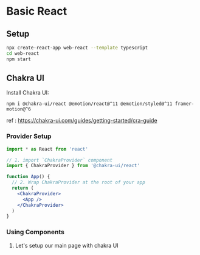 # Basic React

## Setup

```sh
npx create-react-app web-react --template typescript
cd web-react
npm start
```

## Chakra UI
Install Chakra UI:
```
npm i @chakra-ui/react @emotion/react@^11 @emotion/styled@^11 framer-motion@^6
```
ref : https://chakra-ui.com/guides/getting-started/cra-guide

### Provider Setup
```jsx
import * as React from 'react'

// 1. import `ChakraProvider` component
import { ChakraProvider } from '@chakra-ui/react'

function App() {
  // 2. Wrap ChakraProvider at the root of your app
  return (
    <ChakraProvider>
      <App />
    </ChakraProvider>
  )
}
```

### Using Components
 1. Let's setup our main page with chakra UI
